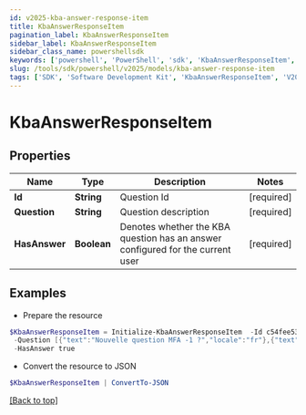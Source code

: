 ```yaml
---
id: v2025-kba-answer-response-item
title: KbaAnswerResponseItem
pagination_label: KbaAnswerResponseItem
sidebar_label: KbaAnswerResponseItem
sidebar_class_name: powershellsdk
keywords: ['powershell', 'PowerShell', 'sdk', 'KbaAnswerResponseItem', 'V2025KbaAnswerResponseItem'] 
slug: /tools/sdk/powershell/v2025/models/kba-answer-response-item
tags: ['SDK', 'Software Development Kit', 'KbaAnswerResponseItem', 'V2025KbaAnswerResponseItem']
---
```



# KbaAnswerResponseItem

## Properties

Name | Type | Description | Notes
------------ | ------------- | ------------- | -------------
**Id** | **String** | Question Id | [required]
**Question** | **String** | Question description | [required]
**HasAnswer** | **Boolean** | Denotes whether the KBA question has an answer configured for the current user | [required]

## Examples

- Prepare the resource
```powershell
$KbaAnswerResponseItem = Initialize-KbaAnswerResponseItem  -Id c54fee53-2d63-4fc5-9259-3e93b9994135 `
 -Question [{"text":"Nouvelle question MFA -1 ?","locale":"fr"},{"text":"MFA new question -1 ?","locale":""}] `
 -HasAnswer true
```

- Convert the resource to JSON
```powershell
$KbaAnswerResponseItem | ConvertTo-JSON
```


[[Back to top]](#) 

